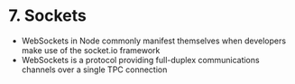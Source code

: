 # 7. Sockets
* WebSockets in Node commonly manifest themselves when developers make use of the socket.io framework
* WebSockets is a protocol providing full-duplex communications channels over a single TPC connection
